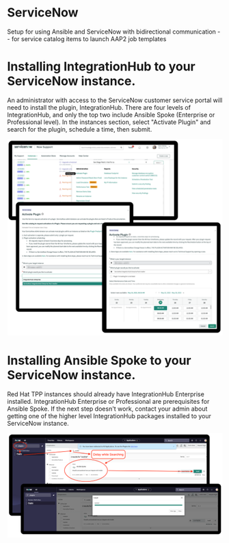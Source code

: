 # ServiceNow
Setup for using Ansible and ServiceNow with bidirectional communication -- for service catalog items to launch AAP2 job templates


# Installing IntegrationHub to your ServiceNow instance.  
An administrator with access to the ServiceNow customer service portal will need to install the plugin, IntegrationHub.  There are four levels of IntegrationHub, and only the top two include Ansible Spoke (Enterprise or Professional level).  In the instances section, select "Activate Plugin" and search for the plugin, schedule a time, then submit.

<img src="https://raw.githubusercontent.com/RedHatEcosystem/ServiceNow/main/install_inthub.png">

# Installing Ansible Spoke to your ServiceNow instance.  
Red Hat TPP instances should already have IntegrationHub Enterprise installed.  IntegrationHub Enterprise or Professional are prerequisites for Ansible Spoke.  If the next step doesn't work, contact your admin about getting one of the higher level IntegrationHub packages installed to your ServiceNow instance.

<img src="https://raw.githubusercontent.com/RedHatEcosystem/ServiceNow/main/install_spoke.png">

